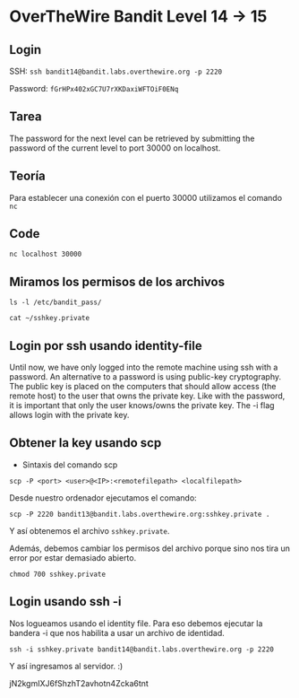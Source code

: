 # OverTheWire Bandit Level 14 -> 15

## Login 

SSH: ```ssh bandit14@bandit.labs.overthewire.org -p 2220```

Password: ```fGrHPx402xGC7U7rXKDaxiWFTOiF0ENq```

## Tarea
The password for the next level can be retrieved by submitting the password of the current level to port 30000 on localhost.

## Teoría
Para establecer una conexión con el puerto 30000 utilizamos el comando  ```nc ``` 



## Code


``` 
nc localhost 30000

```

## Miramos los permisos de los archivos

```
ls -l /etc/bandit_pass/

cat ~/sshkey.private 
```


## Login por ssh usando identity-file

Until now, we have only logged into the remote machine using ssh with a password. An alternative to a password is using public-key cryptography. The public key is placed on the computers that should allow access (the remote host) to the user that owns the private key. Like with the password, it is important that only the user knows/owns the private key. The -i flag allows login with the private key.

## Obtener la key usando scp

* Sintaxis del comando scp

``` 
scp -P <port> <user>@<IP>:<remotefilepath> <localfilepath>
```
Desde nuestro ordenador ejecutamos el comando:

``` 
scp -P 2220 bandit13@bandit.labs.overthewire.org:sshkey.private .
```

Y así obtenemos el archivo ```sshkey.private```.

Además, debemos cambiar los permisos del archivo porque sino nos tira un error por estar demasiado abierto.

```
chmod 700 sshkey.private
```

## Login usando ssh -i

Nos logueamos usando el identity file. Para eso debemos ejecutar la bandera -i que nos habilita a usar un archivo de identidad.
```
ssh -i sshkey.private bandit14@bandit.labs.overthewire.org -p 2220
```

Y así ingresamos al servidor. :)

jN2kgmIXJ6fShzhT2avhotn4Zcka6tnt
